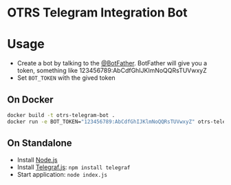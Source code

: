 OTRS Telegram Integration Bot
==============================

# Usage

* Create a bot by talking to the [@BotFather](https://t.me/BotFather). BotFather will give you a token, something like 123456789:AbCdfGhIJKlmNoQQRsTUVwxyZ
* Set `BOT_TOKEN` with the gived token

## On Docker

```bash
docker build -t otrs-telegram-bot .
docker run -e BOT_TOKEN="123456789:AbCdfGhIJKlmNoQQRsTUVwxyZ" otrs-telegram-bot
```

## On Standalone

* Install [Node.js](https://nodejs.org)
* Install [Telegraf.js](http://telegraf.js.org/): `npm install telegraf`
* Start application: `node index.js`
